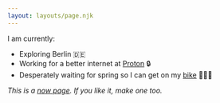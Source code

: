 ```yaml
---
layout: layouts/page.njk
---
```


I am currently:
- Exploring Berlin 🇩🇪
- Working for a better internet at [Proton](https://proton.me) 🔒
- Desperately waiting for spring so I can get on my [bike](/bicycle) 🚴🏻‍♀️

_This is a [now page](https://nownownow.com/about). If you like it, make one too._
